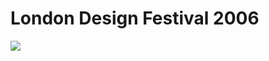<!--
id: 5580973
link: http://tumblr.atmos.org/post/5580973/london-design-festival-2006
slug: london-design-festival-2006
date: Thu Jul 12 2007 09:23:47 GMT-0700 (PDT)
publish: 2007-07-012
tags: 
title: London Design Festival 2006
-->


London Design Festival 2006
===========================

![](http://31.media.tumblr.com/5580973_500.jpg)

